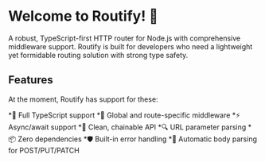 # Welcome to Routify! 🐎 

A robust, TypeScript-first HTTP router for Node.js with comprehensive middleware support. Routify is built for developers who need a lightweight yet formidable routing solution with strong type safety.

## Features

At the moment, Routify has support for these:

*🎯 Full TypeScript support
*🔄 Global and route-specific middleware
*⚡️ Async/await support
*🎨 Clean, chainable API
*🔍 URL parameter parsing
*📦 Zero dependencies
*🛡️ Built-in error handling
*🔄 Automatic body parsing for POST/PUT/PATCH